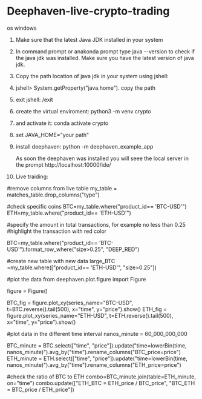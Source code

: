 # Deephaven-live-crypto-trading
os windows

1. Make sure that the latest Java JDK installed in your system
2. In command prompt or anakonda prompt type 
   java --version to check if the java jdk was installed. Make sure you have the latest version of java jdk.
3. Copy the path location of java jdk in your system using jshell: 
4. jshell> System.getProperty("java.home"). copy the path
5. exit jshell: /exit
6. create the virtual enviroment: 
   python3 -m venv crypto
7. and activate it:
   conda activate crypto
8. set JAVA_HOME="your path"
9. install deephaven:
    python -m deephaven_example_app
    
    As soon the deephaven was installed you will seee the local server in the prompt
    http://localhost:10000/ide/

10. Live traiding:

#remove columns from live table
my_table = matches_table.drop_columns("type")

#check specific coins
BTC=my_table.where("product_id== 'BTC-USD'")
ETH=my_table.where("product_id== 'ETH-USD'")


#specify the amount in total transactions, for example no less than 0.25
#highlight the transaction with red color

BTC=my_table.where("product_id== 'BTC-USD'").format_row_where("size>0.25", "DEEP_RED")

#create new table with new data
large_BTC =my_table.where(["product_id== 'ETH-USD'", "size>0.25"])

#plot the data
from deephaven.plot.figure import Figure

figure = Figure()

BTC_fig = figure.plot_xy(series_name="BTC-USD", t=BTC.reverse().tail(500), x="time", y="price").show()
ETH_fig = figure.plot_xy(series_name="ETH-USD", t=ETH.reverse().tail(500), x="time", y="price").show()

#plot data in the different time interval 
nanos_minute = 60_000_000_000

BTC_minute = BTC.select(["time", "price"]).update("time=lowerBin(time, nanos_minute)").avg_by("time").rename_columns("BTC_price=price")
ETH_minute = ETH.select(["time", "price"]).update("time=lowerBin(time, nanos_minute)").avg_by("time").rename_columns("ETH_price=price")

#check the ratio of BTC to ETH
combo=BTC_minute.join(table=ETH_minute, on="time")
combo.update(["ETH_BTC = ETH_price / BTC_price", "BTC_ETH = BTC_price / ETH_price"])
